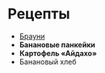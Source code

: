 # Рецепты 

- [Брауни](brownie.md)
- **Банановые панкейки**
- **Картофель «Айдахо»**
- Банановый хлеб
